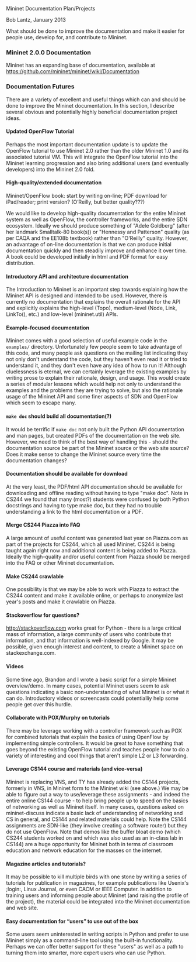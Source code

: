 Mininet Documentation Plan/Projects

Bob Lantz, January 2013

What should be done to improve the documentation and make it easier for people use, develop for, and contribute to Mininet.

### Mininet 2.0.0 Documentation

Mininet has an expanding base of documentation, available at
https://github.com/mininet/mininet/wiki/Documentation

### Documentation Futures

There are a variety of excellent and useful things which can and should be done to improve the Mininet documentation. In this section, I describe several obvious and potentially highly beneficial documentation project ideas.

#### Updated OpenFlow Tutorial

Perhaps the most important documentation update is to update the OpenFlow tutorial to use Mininet 2.0 rather than the older Mininet 1.0 and its associated tutorial VM. This will integrate the OpenFlow tutorial into the Mininet learning progression and also bring additional users (and eventually developers) into the Mininet 2.0 fold.

#### High-quality/extended documentation

Mininet/OpenFlow book: start by writing on-line; PDF download for iPad/reader; print version? (O’Reilly, but better quality???)

We would like to develop high-quality documentation for the entire Mininet system as well as OpenFlow, the controller frameworks, and the entire SDN ecosystem. Ideally we should produce something of "Adele Goldberg" (after her landmark Smalltalk-80 book(s)) or "Hennessy and Patterson" quality (as per CAQA and the EE108b textbook) rather than "O'Reilly" quality. However, an advantage of on-line documentation is that we can produce initial documentation quickly and then steadily improve and enhance it over time. A book could be developed initially in html and PDF format for easy distribution.

#### Introductory API and architecture documentation

The Introduction to Mininet is an important step towards explaining how the Mininet API is designed and intended to be used. However, there is currently no documentation that explains the overall rationale for the API and explicitly explains the high-level (Topo), medium-level (Node, Link, LinkTo(), etc.) and low-level (mininet.util) APIs.

#### Example-focused documentation

Mininet comes with a good selection of useful example code in the `examples/` directory. Unfortunately few people seem to take advantage of this code, and many people ask questions on the mailing list indicating they not only don't understand the code, but they haven't even read it or tried to understand it, and they don't even have any idea of how to run it! Although cluelessness is eternal, we can certainly leverage the existing examples by writing prose to explain their rationale, design, and usage. This would create a series of modular lessons which would help not only to understand the examples and the problems they are trying to solve, but also the rationale usage of the Mininet API and some finer aspects of SDN and OpenFlow which seem to escape many.

#### `make doc` should build all documentation(?)

It would be terrific if `make doc` not only built the Python API documentation and man pages, but created PDFs of the documentation on the web site. However, we need to think of the best way of handling this - should the documentation source be part of the Mininet source or the web site source? Does it make sense to change the Mininet source every time the documentation changes?

#### Documentation should be available for download

At the very least, the PDF/html API documentation should be available for downloading and offline reading without having to type "make doc". Note in CS244 we found that many (most?) students were confused by both Python docstrings and having to type make doc, but they had no trouble understanding a link to the html documentation or a PDF.

#### Merge CS244 Piazza into FAQ

A large amount of useful content was generated last year on Piazza.com as part of the projects for CS244, which all used Mininet. CS244 is being taught again right now and additional content is being added to Piazza. Ideally the high-quality and/or useful content from Piazza should be merged into the FAQ or other Mininet documentation.

#### Make CS244 crawlable

One possibility is that we may be able to work with Piazza to extract the CS244 content and make it available online, or perhaps to anonymize last year's posts and make it crawlable on Piazza.

#### Stackoverflow for questions?

http://stackoverflow.com works great for Python - there is a large critical mass of information, a large community of users who contribute that information, and that information is well-indexed by Google. It may be possible, given enough interest and content, to create a Mininet space on stackexchange.com.

#### Videos

Some time ago, Brandon and I wrote a basic script for a simple Mininet overview/demo. In many cases, potential Mininet users seem to ask questions indicating a basic non-understanding of what Mininet is or what it can do. Introductory videos or screencasts could potentialliy help some people get over this hurdle.

#### Collaborate with POX/Murphy on tutorials

There may be leverage working with a controller framework such as POX for combined tutorials that explain the basics of using OpenFlow by implementing simple controllers. It would be great to have something that goes beyond the existing OpenFlow tutorial and teaches people how to do a variety of interesting and cool things that aren't simple L2 or L3 forwarding.

#### Leverage CS144 course and materials (and vice-versa)

Mininet is replacing VNS, and TY has already added the CS144 projects, formerly in VNS, in Mininet form to the Mininet wiki (see above.) We may be able to figure out a way to use/leverage these assignments - and indeed the entire online CS144 course - to help bring people up to speed on the basics of networking as well as Mininet itself. In many cases, questions asked on mininet-discuss indicate a basic lack of understanding of networking and CS in general, and CS144 and related materials could help. Note the CS144 assignments are SDN-like (they involve creating a software router) but they do not use OpenFlow. Note that demos like the buffer bloat demo (which CS244 students worked on and which was also used as an in-class lab in CS144) are a huge opportunity for Mininet both in terms of classroom education and network education for the masses on the internet.

#### Magazine articles and tutorials?

It may be possible to kill multiple birds with one stone by writing a series of tutorials for publication in magazines, for example publications like Usenix's ;login:, Linux Journal, or even CACM or IEEE Computer. In addition to training users and informing people about Mininet (and raising the profile of the project), the material could be integrated into the Mininet documentation and web site.

#### Easy documentation for “users” to use out of the box

Some users seem uninterested in writing scripts in Python and prefer to use Mininet simply as a command-line tool using the built-in functionality. Perhaps we can offer better support for these "users" as well as a path to turning them into smarter, more expert users who can use Python.


